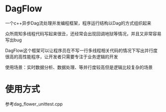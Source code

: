# DagFlow
一个c++异步Dag流处理并发编程框架，程序运行结构以Dag的方式组织起来

众所周知多线程代码写起来很丑，还经常会出现回调地狱等情况，并且又非常容易写出bug

DagFlow这个框架可以让程序员在不写一行多线程相关代码的情况下写出并行度很高的高性能程序，让开发者只需要专注于业务逻辑的开发

使用场景：实时数据分析、数据处理、等并行度较高但是逻辑比较复杂的场景

# 使用方式
参考dag_flower_unittest.cpp
